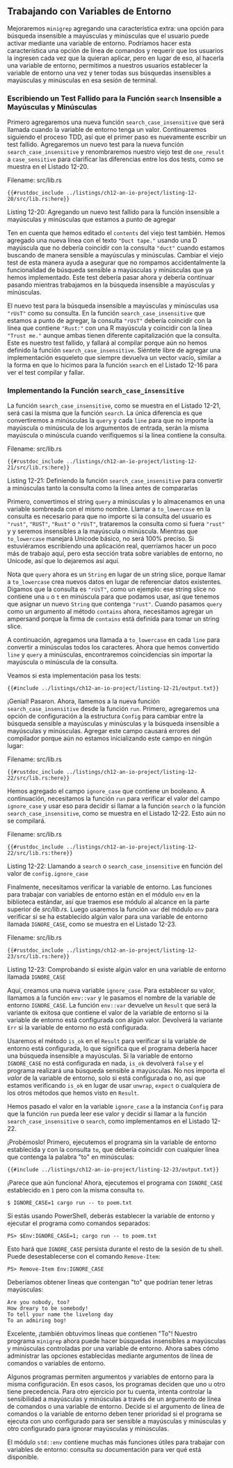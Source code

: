 ## Trabajando con Variables de Entorno

Mejoraremos `minigrep` agregando una característica extra: una opción para
búsqueda insensible a mayúsculas y minúsculas que el usuario puede activar
mediante una variable de entorno. Podríamos hacer esta característica una opción
de línea de comandos y requerir que los usuarios la ingresen cada vez que la
quieran aplicar, pero en lugar de eso, al hacerla una variable de entorno,
permitimos a nuestros usuarios establecer la variable de entorno una vez y
tener todas sus búsquedas insensibles a mayúsculas y minúsculas en esa sesión de
terminal.

### Escribiendo un Test Fallido para la Función `search` Insensible a Mayúsculas y Minúsculas

Primero agregaremos una nueva función `search_case_insensitive` que será
llamada cuando la variable de entorno tenga un valor. Continuaremos siguiendo el
proceso TDD, así que el primer paso es nuevamente escribir un test fallido.
Agregaremos un nuevo test para la nueva función `search_case_insensitive` y
renombraremos nuestro viejo test de `one_result` a `case_sensitive` para
clarificar las diferencias entre los dos tests, como se muestra en el Listado
12-20.

<span class="filename">Filename: src/lib.rs</span>

```rust,ignore,does_not_compile
{{#rustdoc_include ../listings/ch12-an-io-project/listing-12-20/src/lib.rs:here}}
```

<span class="caption">Listing 12-20: Agregando un nuevo test fallido para la
función insensible a mayúsculas y minúsculas que estamos a punto de 
agregar</span>

Ten en cuenta que hemos editado el `contents` del viejo test también. Hemos
agregado una nueva línea con el texto `"Duct tape."` usando una D mayúscula que
no debería coincidir con la consulta `"duct"` cuando estamos buscando de manera
sensible a mayúsculas y minúsculas. Cambiar el viejo test de esta manera ayuda
a asegurar que no rompamos accidentalmente la funcionalidad de búsqueda
sensible a mayúsculas y minúsculas que ya hemos implementado. Este test debería
pasar ahora y debería continuar pasando mientras trabajamos en la búsqueda
insensible a mayúsculas y minúsculas.

El nuevo test para la búsqueda insensible a mayúsculas y minúsculas usa `"rUsT"`
como su consulta. En la función `search_case_insensitive` que estamos a punto
de agregar, la consulta `"rUsT"` debería coincidir con la línea que contiene
`"Rust:"` con una R mayúscula y coincidir con la línea `"Trust me."` aunque
ambas tienen diferente capitalización que la consulta. Este es nuestro test
fallido, y fallará al compilar porque aún no hemos definido la función
`search_case_insensitive`. Siéntete libre de agregar una implementación
esqueleto que siempre devuelva un vector vacío, similar a la forma en que lo
hicimos para la función `search` en el Listado 12-16 para ver el test compilar
y fallar.

### Implementando la Función `search_case_insensitive`

La función `search_case_insensitive`, como se muestra en el Listado 12-21,
será casi la misma que la función `search`. La única diferencia es que
convertiremos a minúsculas la `query` y cada `line` para que no importe la
mayúscula o minúscula de los argumentos de entrada, serán la misma mayúscula o
minúscula cuando verifiquemos si la línea contiene la consulta.

<span class="filename">Filename: src/lib.rs</span>

```rust,noplayground
{{#rustdoc_include ../listings/ch12-an-io-project/listing-12-21/src/lib.rs:here}}
```

<span class="caption">Listing 12-21: Definiendo la función 
`search_case_insensitive` para convertir a minúsculas tanto la consulta como la
línea antes de compararlas</span>

Primero, convertimos el string `query` a minúsculas y lo almacenamos en una
variable sombreada con el mismo nombre. Llamar a `to_lowercase` en la consulta
es necesario para que no importe si la consulta del usuario es `"rust"`,
`"RUST"`, `"Rust"` o `"rUsT"`, trataremos la consulta como si fuera `"rust"` y
y seremos insensibles a la mayúscula o minúscula. Mientras que `to_lowercase`
manejará Unicode básico, no será 100% preciso. Si estuviéramos escribiendo una
aplicación real, querríamos hacer un poco más de trabajo aquí, pero esta
sección trata sobre variables de entorno, no Unicode, así que lo dejaremos así
aquí.

Nota que `query` ahora es un `String` en lugar de un string slice, porque
llamar a `to_lowercase` crea nuevos datos en lugar de referenciar datos
existentes. Digamos que la consulta es `"rUsT"`, como un ejemplo: ese string 
slice no contiene una `u` o `t` en minúscula para que podamos usar, así que
tenemos que asignar un nuevo `String` que contenga `"rust"`. Cuando pasamos
`query` como un argumento al método `contains` ahora, necesitamos agregar un
ampersand porque la firma de `contains` está definida para tomar un string 
slice.

A continuación, agregamos una llamada a `to_lowercase` en cada `line` para
convertir a minúsculas todos los caracteres. Ahora que hemos convertido `line`
y `query` a minúsculas, encontraremos coincidencias sin importar la mayúscula
o minúscula de la consulta.

Veamos si esta implementación pasa los tests:

```console
{{#include ../listings/ch12-an-io-project/listing-12-21/output.txt}}
```

¡Genial! Pasaron. Ahora, llamemos a la nueva función `search_case_insensitive`
desde la función `run`. Primero, agregaremos una opción de configuración a la
estructura `Config` para cambiar entre la búsqueda sensible a mayúsculas y
minúsculas y la búsqueda insensible a mayúsculas y minúsculas. Agregar este
campo causará errores del compilador porque aún no estamos inicializando este
campo en ningún lugar:

<span class="filename">Filename: src/lib.rs</span>

```rust,ignore,does_not_compile
{{#rustdoc_include ../listings/ch12-an-io-project/listing-12-22/src/lib.rs:here}}
```

Hemos agregado el campo `ignore_case` que contiene un booleano. A continuación,
necesitamos la función `run` para verificar el valor del campo `ignore_case` y
usar eso para decidir si llamar a la función `search` o la función
`search_case_insensitive`, como se muestra en el Listado 12-22. Esto aún no se
compilará.

<span class="filename">Filename: src/lib.rs</span>

```rust,ignore,does_not_compile
{{#rustdoc_include ../listings/ch12-an-io-project/listing-12-22/src/lib.rs:there}}
```

<span class="caption">Listing 12-22: Llamando a `search` o
`search_case_insensitive` en función del valor de `config.ignore_case`</span>

Finalmente, necesitamos verificar la variable de entorno. Las funciones para
trabajar con variables de entorno están en el módulo `env` en la biblioteca
estándar, así que traemos ese módulo al alcance en la parte superior de
*src/lib.rs*. Luego usaremos la función `var` del módulo `env` para verificar
si se ha establecido algún valor para una variable de entorno llamada
`IGNORE_CASE`, como se muestra en el Listado 12-23.

<span class="filename">Filename: src/lib.rs</span>

```rust,noplayground
{{#rustdoc_include ../listings/ch12-an-io-project/listing-12-23/src/lib.rs:here}}
```

<span class="caption">Listing 12-23: Comprobando si existe algún valor en una 
variable de entorno llamada `IGNORE_CASE`</span>

Aquí, creamos una nueva variable `ignore_case`. Para establecer su valor,
llamamos a la función `env::var` y le pasamos el nombre de la variable de
entorno `IGNORE_CASE`. La función `env::var` devuelve un `Result` que será la
variante `Ok` exitosa que contiene el valor de la variable de entorno si la
variable de entorno está configurada con algún valor. Devolverá la variante
`Err` si la variable de entorno no está configurada.

Usaremos el método `is_ok` en el `Result` para verificar si la variable de
entorno está configurada, lo que significa que el programa debería hacer una
búsqueda insensible a mayúsculas. Si la variable de entorno `IGNORE_CASE` no
está configurada en nada, `is_ok` devolverá `false` y el programa realizará
una búsqueda sensible a mayúsculas. No nos importa el *valor* de la variable
de entorno, solo si está configurada o no, así que estamos verificando
`is_ok` en lugar de usar `unwrap`, `expect` o cualquiera de los otros métodos
que hemos visto en `Result`.

Hemos pasado el valor en la variable `ignore_case` a la instancia `Config` para
que la función `run` pueda leer ese valor y decidir si llamar a la función
`search_case_insensitive` o `search`, como implementamos en el Listado 12-22.

¡Probémoslo! Primero, ejecutemos el programa sin la variable de entorno
establecida y con la consulta `to`, que debería coincidir con cualquier línea
que contenga la palabra "to" en minúsculas:

```console
{{#include ../listings/ch12-an-io-project/listing-12-23/output.txt}}
```

¡Parece que aún funciona! Ahora, ejecutemos el programa con `IGNORE_CASE`
establecido en `1` pero con la misma consulta `to`.

```console
$ IGNORE_CASE=1 cargo run -- to poem.txt
```

Si estás usando PowerShell, deberás establecer la variable de entorno y
ejecutar el programa como comandos separados:

```console
PS> $Env:IGNORE_CASE=1; cargo run -- to poem.txt
```
Esto hará que `IGNORE_CASE` persista durante el resto de la sesión de tu
shell. Puede desestablecerse con el comando `Remove-Item`:

```console
PS> Remove-Item Env:IGNORE_CASE
```

Deberíamos obtener líneas que contengan "to" que podrían tener letras
mayúsculas:

<!-- manual-regeneration
cd listings/ch12-an-io-project/listing-12-23
IGNORE_CASE=1 cargo run -- to poem.txt
can't extract because of the environment variable
-->

```console
Are you nobody, too?
How dreary to be somebody!
To tell your name the livelong day
To an admiring bog!
```

Excelente, ¡también obtuvimos líneas que contienen "To"! Nuestro programa
`minigrep` ahora puede hacer búsquedas insensibles a mayúsculas y minúsculas
controladas por una variable de entorno. Ahora sabes cómo administrar las
opciones establecidas mediante argumentos de línea de comandos o variables de
entorno.

Algunos programas permiten argumentos *y* variables de entorno para la misma
configuración. En esos casos, los programas deciden que uno u otro tiene
precedencia. Para otro ejercicio por tu cuenta, intenta controlar la
sensibilidad a mayúsculas y minúsculas a través de un argumento de línea de
comandos o una variable de entorno. Decide si el argumento de línea de comandos
o la variable de entorno deben tener prioridad si el programa se ejecuta con
uno configurado para ser sensible a mayúsculas y minúsculas y otro configurado
para ignorar mayúsculas y minúsculas.

El módulo `std::env` contiene muchas más funciones útiles para trabajar con
variables de entorno: consulta su documentación para ver qué está disponible.
